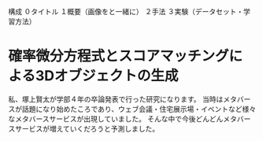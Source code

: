 構成
０タイトル
１概要（画像をと一緒に）
２手法
３実験（データセット・学習方法）

# 確率微分方程式とスコアマッチングによる3Dオブジェクトの生成
私、塚上賢太が学部４年の卒論発表で行った研究になります。
当時はメタバースが話題になり始めたころであり、ウェブ会議・住宅展示場・イベントなど様々なメタバースサービスが出現していました。
そんな中で今後どんどんメタバースサービスが増えていくだろうと予測しました。



